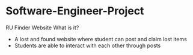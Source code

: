 # Software-Engineer-Project
RU Finder Website
What is it?
* A lost and found website where student can post and claim lost items
* Students are able to interact with each other through posts


